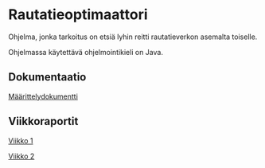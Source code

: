 # Rautatieoptimaattori

Ohjelma, jonka tarkoitus on etsiä lyhin reitti rautatieverkon asemalta toiselle.

Ohjelmassa käytettävä ohjelmointikieli on Java.

## Dokumentaatio
[Määrittelydokumentti](documents/specifications.md)

## Viikkoraportit
[Viikko 1](documents/reports/week1.md)

[Viikko 2](documents/reports/week2.md)

